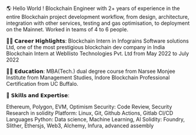 🌎 Hello World !
Blockchain Engineer with 2+ years of experience in the entire Blockchain project development workflow, from design, architecture, integration with other services, testing and gas optimisation, to deployment on the Mainnet. Worked in teams of 4 to 6 people.

👨‍🏭 𝗖𝗮𝗿𝗲𝗲𝗿 𝗛𝗶𝗴𝗵𝗹𝗶𝗴𝗵𝘁𝘀:
Blockchain Intern in Infograins Software solutions Ltd, one of the most prestigious blockchain dev company in India
Blockchain Intern at Webllisto Technologies Pvt. Ltd from May 2022 to July 2022

👨‍🎓 𝗘𝗱𝘂𝗰𝗮𝘁𝗶𝗼𝗻:
MBA(Tech.) dual degree course from Narsee Monjee Institute from Management Studies, Indore
Blockchain Professional Certification from UC Buffalo.

🎯 𝗦𝗸𝗶𝗹𝗹𝘀 𝗮𝗻𝗱 𝗘𝘅𝗽𝗲𝗿𝘁𝗶𝘀𝗲:

Ethereum, Polygon, EVM, Optimism
Security: Code Review, Security Research in solidity 
Platform: Linux, Git, Github Actions, Gitlab CI/CD
Languages
Python: Data science, Machine Learning, AI
Solidity: Foundry, Slither, Ethersjs, Web3, Alchemy, Infura, advanced assembly
